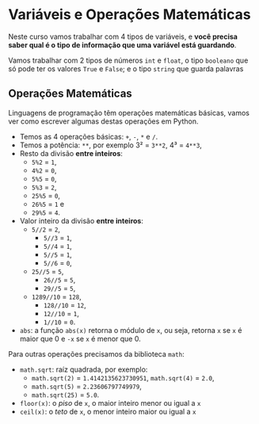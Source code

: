 # Variáveis e Operações Matemáticas

Neste curso vamos trabalhar com 4 tipos de variáveis, e **você precisa saber qual é o tipo de informação que uma variável está guardando**.

Vamos trabalhar com 2 tipos de números `int` e `float`, o tipo `booleano` que só pode ter os valores `True` e `False`; e o tipo `string` que guarda palavras



## Operações Matemáticas

Linguagens de programação têm operações matemáticas básicas, vamos ver como escrever algumas destas operações em Python.

- Temos as 4 operações básicas: `+`, `-`, `*` e `/`.
- Temos a potência: `**`, por exemplo 3² = `3**2`,  4³ = `4**3`,
- Resto da divisão **entre inteiros**:
  - `5%2` = `1`,
  - `4%2` = `0`,
  - `5%5` = `0`,
  - `5%3` = `2`,
  - `25%5` = `0`,
  - `26%5` = `1` e
  - `29%5` = `4`.
- Valor inteiro da divisão **entre inteiros**:
  - `5//2` = `2`,
    - `5//3` = `1`,
    - `5//4` = `1`,
    - `5//5` = `1`,
    - `5//6` = `0`,
  - `25//5` = `5`,
    - `26//5` = `5`,
    - `29//5` = `5`,
  - `1289//10` = `128`,
    - `128//10` = `12`,
    - `12//10` = `1`,
    - `1//10` = `0`.
- `abs`: a função `abs(x)` retorna o módulo de `x`, ou seja, retorna `x` se `x` é maior que 0 e `-x` se `x` é menor que 0.


Para outras operações precisamos da biblioteca `math`:
- `math.sqrt`: raíz quadrada, por exemplo:
   - `math.sqrt(2)` = `1.4142135623730951`,
   `math.sqrt(4)` = `2.0`,
   - `math.sqrt(5)` = `2.23606797749979`,
   -  `math.sqrt(25)` = `5.0`.
- `floor(x)`: o *piso* de `x`, o maior inteiro menor ou igual a `x`
- `ceil(x)`: o *teto* de `x`, o menor inteiro maior ou igual a `x`
